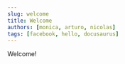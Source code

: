 ```yaml
---
slug: welcome
title: Welcome
authors: [monica, arturo, nicolas]
tags: [facebook, hello, docusaurus]
---
```


Welcome!
